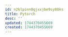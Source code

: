 ```yaml
---
id: n2klpinn0qjxxjbe9sy08ks
title: Pytorch
desc: ''
updated: 1744370455669
created: 1744370455669
---
```

